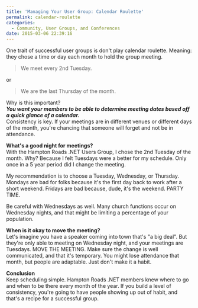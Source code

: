 ```yaml
---
title: 'Managing Your User Group: Calendar Roulette'
permalink: calendar-roulette
categories:
  - Community, User Groups, and Conferences
date: 2015-03-06 22:39:16
---
```


One trait of successful user groups is don't play calendar roulette.  Meaning: they chose a time or day each month to hold the group meeting.

> We meet every 2nd Tuesday.  

or

> We are the last Thursday of the month.

Why is this important?  
***You want your members to be able to determine meeting dates based off a quick glance of a calendar.***  
Consistency is key.  If your meetings are in different venues or different days of the month, you're chancing that someone will forget and not be in attendance.

**What's a good night for meetings?**  
With the Hampton Roads .NET Users Group, I chose the 2nd Tuesday of the month.  Why?  Because I felt Tuesdays were a better for my schedule.  Only once in a 5 year period did I change the meeting.

My recommendation is to choose a Tuesday, Wednesday, or Thursday.  Mondays are bad for folks because it's the first day back to work after a short weekend.  Fridays are bad because, dude, it's the weekend.  PARTY TIME.

Be careful with Wednesdays as well.  Many church functions occur on Wednesday nights, and that might be limiting a percentage of your population.

**When is it okay to move the meeting?**  
Let's imagine you have a speaker coming into town that's "a big deal".  But they're only able to meeting on Wednesday night, and your meetings are Tuesdays.  MOVE THE MEETING.  Make sure the change is well communicated, and that it's temporary.  You might lose attendance that month, but people are adaptable.  Just don't make it a habit.

**Conclusion**  
Keep scheduling simple.  Hampton Roads .NET members knew where to go and when to be there every month of the year.  If you build a level of consistency, you're going to have people showing up out of habit, and that's a recipe for a successful group.


